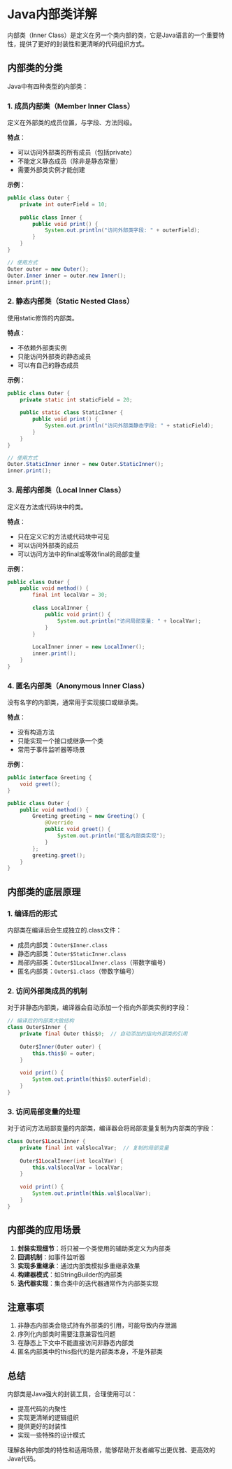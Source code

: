 # Java内部类详解

内部类（Inner Class）是定义在另一个类内部的类，它是Java语言的一个重要特性，提供了更好的封装性和更清晰的代码组织方式。

## 内部类的分类

Java中有四种类型的内部类：

### 1. 成员内部类（Member Inner Class）

定义在外部类的成员位置，与字段、方法同级。

**特点**：
- 可以访问外部类的所有成员（包括private）
- 不能定义静态成员（除非是静态常量）
- 需要外部类实例才能创建

**示例**：
```java
public class Outer {
    private int outerField = 10;
    
    public class Inner {
        public void print() {
            System.out.println("访问外部类字段: " + outerField);
        }
    }
}

// 使用方式
Outer outer = new Outer();
Outer.Inner inner = outer.new Inner();
inner.print();
```

### 2. 静态内部类（Static Nested Class）

使用static修饰的内部类。

**特点**：
- 不依赖外部类实例
- 只能访问外部类的静态成员
- 可以有自己的静态成员

**示例**：
```java
public class Outer {
    private static int staticField = 20;
    
    public static class StaticInner {
        public void print() {
            System.out.println("访问外部类静态字段: " + staticField);
        }
    }
}

// 使用方式
Outer.StaticInner inner = new Outer.StaticInner();
inner.print();
```

### 3. 局部内部类（Local Inner Class）

定义在方法或代码块中的类。

**特点**：
- 只在定义它的方法或代码块中可见
- 可以访问外部类的成员
- 可以访问方法中的final或等效final的局部变量

**示例**：
```java
public class Outer {
    public void method() {
        final int localVar = 30;
        
        class LocalInner {
            public void print() {
                System.out.println("访问局部变量: " + localVar);
            }
        }
        
        LocalInner inner = new LocalInner();
        inner.print();
    }
}
```

### 4. 匿名内部类（Anonymous Inner Class）

没有名字的内部类，通常用于实现接口或继承类。

**特点**：
- 没有构造方法
- 只能实现一个接口或继承一个类
- 常用于事件监听器等场景

**示例**：
```java
public interface Greeting {
    void greet();
}

public class Outer {
    public void method() {
        Greeting greeting = new Greeting() {
            @Override
            public void greet() {
                System.out.println("匿名内部类实现");
            }
        };
        greeting.greet();
    }
}
```

## 内部类的底层原理

### 1. 编译后的形式

内部类在编译后会生成独立的.class文件：
- 成员内部类：`Outer$Inner.class`
- 静态内部类：`Outer$StaticInner.class`
- 局部内部类：`Outer$1LocalInner.class`（带数字编号）
- 匿名内部类：`Outer$1.class`（带数字编号）

### 2. 访问外部类成员的机制

对于非静态内部类，编译器会自动添加一个指向外部类实例的字段：
```java
// 编译后的内部类大致结构
class Outer$Inner {
    private final Outer this$0;  // 自动添加的指向外部类的引用
    
    Outer$Inner(Outer outer) {
        this.this$0 = outer;
    }
    
    void print() {
        System.out.println(this$0.outerField);
    }
}
```

### 3. 访问局部变量的处理

对于访问方法局部变量的内部类，编译器会将局部变量复制为内部类的字段：
```java
class Outer$1LocalInner {
    private final int val$localVar;  // 复制的局部变量
    
    Outer$1LocalInner(int localVar) {
        this.val$localVar = localVar;
    }
    
    void print() {
        System.out.println(this.val$localVar);
    }
}
```

## 内部类的应用场景

1. **封装实现细节**：将只被一个类使用的辅助类定义为内部类
2. **回调机制**：如事件监听器
3. **实现多重继承**：通过内部类模拟多重继承效果
4. **构建器模式**：如StringBuilder的内部类
5. **迭代器实现**：集合类中的迭代器通常作为内部类实现

## 注意事项

1. 非静态内部类会隐式持有外部类的引用，可能导致内存泄漏
2. 序列化内部类时需要注意兼容性问题
3. 在静态上下文中不能直接访问非静态内部类
4. 匿名内部类中的this指代的是内部类本身，不是外部类

## 总结

内部类是Java强大的封装工具，合理使用可以：
- 提高代码的内聚性
- 实现更清晰的逻辑组织
- 提供更好的封装性
- 实现一些特殊的设计模式

理解各种内部类的特性和适用场景，能够帮助开发者编写出更优雅、更高效的Java代码。